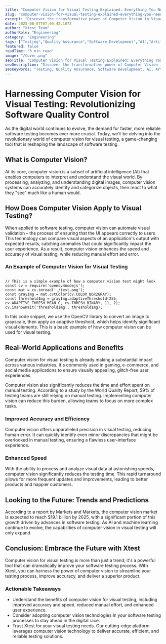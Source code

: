 ```yaml
---
title: "Computer Vision for Visual Testing Explained: Everything You Need to Know"
slug: "computer-vision-for-visual-testing-explained-everything-you-need-to-know"
excerpt: "Discover the transformative power of Computer Vision in Visual Testing, revolutionizing the way we detect errors and manage quality control. Dive into our blog to explore the intriguing intersection of Artificial Intelligence and testing procedures, and learn how this innovative technology can drastically improve your businesss efficiency and accuracy."
date: 2025-08-07T07:00:42.107Z
author: "Xtest Team"
authorRole: "Engineering"
category: "Engineering"
tags: ["Testing","Quality Assurance","Software Development","AI","Artificial Intelligence"]
featured: false
readTime: "3 min read"
image: "/Cover.png"
seoTitle: "Computer Vision for Visual Testing Explained: Everything You Need to Know"
seoDescription: "Discover the transformative power of Computer Vision in Visual Testing, revolutionizing the way we detect errors and manage quality control. Dive into our blog to explore the intriguing intersection of Artificial Intelligence and testing procedures, and learn how this innovative technology can drastically improve your businesss efficiency and accuracy."
seoKeywords: "Testing, Quality Assurance, Software Development, AI, Artificial Intelligence"
---
```


# Harnessing Computer Vision for Visual Testing: Revolutionizing Software Quality Control

As the digital world continues to evolve, the demand for faster, more reliable software testing becomes ever more crucial. Today, we'll be delving into the revolutionary world of computer vision for visual testing, a game-changing tool that is reshaping the landscape of software testing.

## What is Computer Vision?

At its core, computer vision is a subset of artificial intelligence (AI) that enables computers to interpret and understand the visual world. By processing, analyzing, and understanding digital images, computer vision systems can accurately identify and categorize objects, then react to what they "see" much like a human would.

## How Does Computer Vision Apply to Visual Testing?

When applied to software testing, computer vision can automate visual validation – the process of ensuring that the UI appears correctly to users. This technology can compare visual aspects of an application's output with expected results, catching anomalies that could significantly impact the user experience. As a result, computer vision enhances the speed and accuracy of visual testing, while reducing manual effort and error.

### An Example of Computer Vision for Visual Testing

```

// This is a simple example of how a computer vision test might look
const cv = require('opencv4nodejs');
const mat = cv.imread('./test.png');
const grayImg = mat.cvtColor(cv.COLOR_BGR2GRAY);
const thresholdImg = grayImg.adaptiveThreshold(255, cv.ADAPTIVE_THRESH_MEAN_C, cv.THRESH_BINARY, 11, 2);
cv.imshowWait('thresholdImg', thresholdImg);
```

In this code snippet, we use the OpenCV library to convert an image to grayscale, then apply an adaptive threshold, which helps identify significant visual elements. This is a basic example of how computer vision can be used for visual testing.

## Real-World Applications and Benefits

Computer vision for visual testing is already making a substantial impact across various industries. It's commonly used in gaming, e-commerce, and social media applications to ensure visually appealing, glitch-free user experiences.

Computer vision also significantly reduces the time and effort spent on manual testing. According to a study by the World Quality Report, 59% of testing teams are still relying on manual testing. Implementing computer vision can reduce this burden, allowing teams to focus on more complex tasks.

### Improved Accuracy and Efficiency

Computer vision offers unparalleled precision in visual testing, reducing human error. It can quickly identify even minor discrepancies that might be overlooked in manual testing, ensuring a flawless user-interface experience.

### Enhanced Speed

With the ability to process and analyze visual data at astonishing speeds, computer vision significantly reduces the testing time. This rapid turnaround allows for more frequent updates and improvements, leading to better products and happier customers.

## Looking to the Future: Trends and Predictions

According to a report by Markets and Markets, the computer vision market is expected to reach $19.1 billion by 2025, with a significant portion of this growth driven by advances in software testing. As AI and machine learning continue to evolve, the capabilities of computer vision in visual testing will only expand.

## Conclusion: Embrace the Future with Xtest

Computer vision for visual testing is more than just a trend; it's a powerful tool that can dramatically improve your software testing process. With Xtest, you can harness the power of computer vision to streamline your testing process, improve accuracy, and deliver a superior product.

### Actionable Takeaways

*   Understand the benefits of computer vision for visual testing, including improved accuracy and speed, reduced manual effort, and enhanced user experience.
*   Consider adopting computer vision technologies in your software testing processes to stay ahead in the digital race.
*   Trust Xtest for your visual testing needs. Our cutting-edge platform leverages computer vision technology to deliver accurate, efficient, and reliable testing solutions.